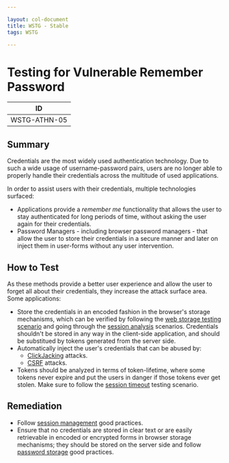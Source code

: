 ```yaml
---

layout: col-document
title: WSTG - Stable
tags: WSTG

---
```

# Testing for Vulnerable Remember Password

|ID            |
|--------------|
|WSTG-ATHN-05|

## Summary

Credentials are the most widely used authentication technology. Due to such a wide usage of username-password pairs, users are no longer able to properly handle their credentials across the multitude of used applications.

In order to assist users with their credentials, multiple technologies surfaced:

- Applications provide a *remember me* functionality that allows the user to stay authenticated for long periods of time, without asking the user again for their credentials.
- Password Managers - including browser password managers - that allow the user to store their credentials in a secure manner and later on inject them in user-forms without any user intervention.

## How to Test

As these methods provide a better user experience and allow the user to forget all about their credentials, they increase the attack surface area. Some applications:

- Store the credentials in an encoded fashion in the browser's storage mechanisms, which can be verified by following the [web storage testing scenario](../11-Client_Side_Testing/12-Testing_Browser_Storage.md) and going through the [session analysis](../06-Session_Management_Testing/01-Testing_for_Session_Management_Schema.md#session_analysis) scenarios. Credentials shouldn't be stored in any way in the client-side application, and should be substitued by tokens generated from the server side.
- Automatically inject the user's credentials that can be abused by:
  - [ClickJacking](../11-Client_Side_Testing/09-Testing_for_Clickjacking.md) attacks.
  - [CSRF](../06-Session_Management_Testing/05-Testing_for_Cross_Site_Request_Forgery.md) attacks.
- Tokens should be analyzed in terms of token-lifetime, where some tokens never expire and put the users in danger if those tokens ever get stolen. Make sure to follow the [session timeout](../06-Session_Management_Testing/07-Testing_Session_Timeout.md) testing scenario.

## Remediation

- Follow [session management](https://cheatsheetseries.owasp.org/cheatsheets/Session_Management_Cheat_Sheet.html) good practices.
- Ensure that no credentials are stored in clear text or are easily retrievable in encoded or encrypted forms in browser storage mechanisms; they should be stored on the server side and follow [password storage](https://cheatsheetseries.owasp.org/cheatsheets/Password_Storage_Cheat_Sheet.html) good practices.
